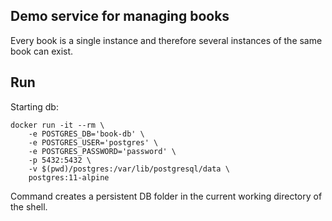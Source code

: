 Demo service for managing books
--

Every book is a single instance and therefore several instances of the same book can exist.

Run
--

Starting db:
```
docker run -it --rm \
    -e POSTGRES_DB='book-db' \
    -e POSTGRES_USER='postgres' \
    -e POSTGRES_PASSWORD='password' \
    -p 5432:5432 \
    -v $(pwd)/postgres:/var/lib/postgresql/data \
    postgres:11-alpine
```

Command creates a persistent DB folder in the current working directory of the shell.
